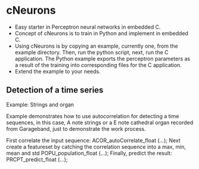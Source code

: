 

# cNeurons

- Easy starter in Perceptron neural networks in embedded C.
- Concept of cNeurons is to train in Python and implement in embedded C.
- Using cNeurons is by copying an example, currently one, from the example directory. Then, run the python script, next, run the C application. The Python example exports the perceptron parameters as a result of the training into corresponding files for the C application.
- Extend the example to your needs.



## Detection of a time series

Example: Strings and organ

Example demonstrates how to use autocorrelation for detecting a time sequences, in this case, A note strings or a E note cathedral organ recorded from Garageband, just to demonstrate the work process.

First correlate the input sequence:
ACOR_autoCorrelate_float (...);
Next create a featureset by catching the correlation sequence into a max, min, mean and std
POPU_population_float (...);
Finally, predict the result:
PRCPT_predict_float (...);
